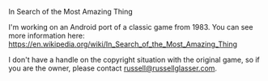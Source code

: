 In Search of the Most Amazing Thing

I'm working on an Android port of a classic game from 1983. You can see more information here:
https://en.wikipedia.org/wiki/In_Search_of_the_Most_Amazing_Thing

I don't have a handle on the copyright situation with the original game, so if you are the owner,
please contact russell@russellglasser.com.